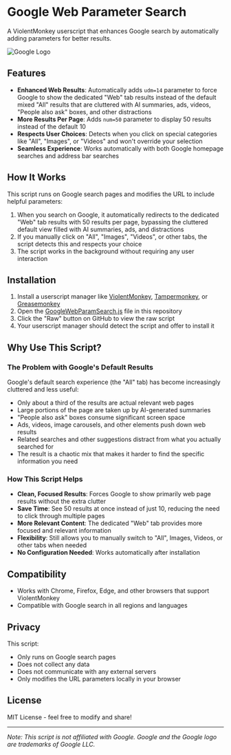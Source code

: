 # Google Web Parameter Search

A ViolentMonkey userscript that enhances Google search by automatically adding parameters for better results.

![Google Logo](https://www.google.com/images/branding/googlelogo/1x/googlelogo_color_272x92dp.png)

## Features

- **Enhanced Web Results**: Automatically adds `udm=14` parameter to force Google to show the dedicated "Web" tab results instead of the default mixed "All" results that are cluttered with AI summaries, ads, videos, "People also ask" boxes, and other distractions
- **More Results Per Page**: Adds `num=50` parameter to display 50 results instead of the default 10
- **Respects User Choices**: Detects when you click on special categories like "All", "Images", or "Videos" and won't override your selection
- **Seamless Experience**: Works automatically with both Google homepage searches and address bar searches

## How It Works

This script runs on Google search pages and modifies the URL to include helpful parameters:

1. When you search on Google, it automatically redirects to the dedicated "Web" tab results with 50 results per page, bypassing the cluttered default view filled with AI summaries, ads, and distractions
2. If you manually click on "All", "Images", "Videos", or other tabs, the script detects this and respects your choice
3. The script works in the background without requiring any user interaction

## Installation

1. Install a userscript manager like [ViolentMonkey](https://violentmonkey.github.io/), [Tampermonkey](https://www.tampermonkey.net/), or [Greasemonkey](https://addons.mozilla.org/en-US/firefox/addon/greasemonkey/)
2. Open the [GoogleWebParamSearch.js](GoogleWebParamSearch.js) file in this repository
3. Click the "Raw" button on GitHub to view the raw script
4. Your userscript manager should detect the script and offer to install it

## Why Use This Script?

### The Problem with Google's Default Results

Google's default search experience (the "All" tab) has become increasingly cluttered and less useful:

- Only about a third of the results are actual relevant web pages
- Large portions of the page are taken up by AI-generated summaries
- "People also ask" boxes consume significant screen space
- Ads, videos, image carousels, and other elements push down web results
- Related searches and other suggestions distract from what you actually searched for
- The result is a chaotic mix that makes it harder to find the specific information you need

### How This Script Helps

- **Clean, Focused Results**: Forces Google to show primarily web page results without the extra clutter
- **Save Time**: See 50 results at once instead of just 10, reducing the need to click through multiple pages
- **More Relevant Content**: The dedicated "Web" tab provides more focused and relevant information
- **Flexibility**: Still allows you to manually switch to "All", Images, Videos, or other tabs when needed
- **No Configuration Needed**: Works automatically after installation

## Compatibility

- Works with Chrome, Firefox, Edge, and other browsers that support ViolentMonkey
- Compatible with Google search in all regions and languages

## Privacy

This script:

- Only runs on Google search pages
- Does not collect any data
- Does not communicate with any external servers
- Only modifies the URL parameters locally in your browser

## License

MIT License - feel free to modify and share!

---

*Note: This script is not affiliated with Google. Google and the Google logo are trademarks of Google LLC.*
